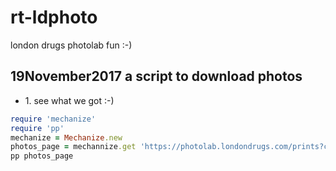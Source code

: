 # rt-ldphoto
london drugs photolab fun :-)
## 19November2017 a script to download photos
* 1\. see what we got :-)
```ruby
require 'mechanize'
require 'pp'
mechanize = Mechanize.new
photos_page = mechannize.get 'https://photolab.londondrugs.com/prints?coll=mVnr3ZX2GN3v1K46YLzyJxjo'
pp photos_page
```
